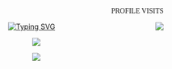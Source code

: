   <div align="center" >
    <p align="right" style="font-family: Orbitron;"> PROFILE VISITS</p> <img align="right" src="https://profile-counter.glitch.me/nivin77789/count.svg">
    
  <a align="center" href="https://git.io/typing-svg"><img src="https://readme-typing-svg.demolab.com?font=Fira+Code&size=30&duration=3000&pause=1000&background=EF140F00&width=435&lines=Hi!+I+am+Nivin+Mathew+S;Data+scientist;Freelancer" alt="Typing SVG" /></a>
  </div>
</div>


 <p  align="center" ><img src="https://github-readme-streak-stats.herokuapp.com/?user=nivin77789&theme=github_dark&hide_border=false&date_format=M%20j%5B%2C%20Y%5D"></p>
 <p  align="center" ><img src="https://leetcard.jacoblin.cool/nivin77789?ext=heatmap"></p>






















